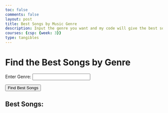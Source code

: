 ```yaml
---
toc: false
comments: false
layout: post
title: Best Songs by Music Genre
description: Input the genre you want and my code will give the best songs. 
courses: {csp: {week: 3}}
type: tangibles
---
```


<html lang="en">
<head>
  <meta charset="UTF-8">
  <title>Best Songs by Genre</title>
  <script>
    async function fetchBestSongs() {
      const genre = document.getElementById('genre').value; // Get genre from user input
      const apiKey = 'a5d1284fa777bdb75371d65b7cee89ad'; // Replace with your actual Last.fm API key
      const url = `http://ws.audioscrobbler.com/2.0/?method=tag.gettoptracks&tag=${genre}&api_key=${apiKey}&format=json`; // Construct API URL
      // Fetch data from Last.fm API
      const response = await fetch(url);
      const data = await response.json();
      // Clear the existing list
      document.getElementById('bestSongsList').innerHTML = '';
      // Populate the list with top tracks
      if(data.tracks && data.tracks.track) {
        data.tracks.track.forEach(track => {
          const listItem = document.createElement('li');
          listItem.textContent = `${track.name} by ${track.artist.name}`;
          document.getElementById('bestSongsList').appendChild(listItem);
        });
      } else {
        alert('No tracks found for this genre.');
      }
    }
  </script>
</head>
<body>
  <h1>Find the Best Songs by Genre</h1>
  
  <label for="genre">Enter Genre:</label>
  <input type="text" id="genre" name="genre">
  
  <button onclick="fetchBestSongs()">Find Best Songs</button>

  <h2>Best Songs:</h2>
  <ul id="bestSongsList">
    <!-- List items will be populated here -->
  </ul>
</body>
</html>
